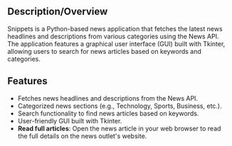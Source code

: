 ## Description/Overview
Snippets is a Python-based news application that fetches the latest news headlines and descriptions from various categories using the News API. The application features a graphical user interface (GUI) built with Tkinter, allowing users to search for news articles based on keywords and categories.

## Features
- Fetches news headlines and descriptions from the News API.
- Categorized news sections (e.g., Technology, Sports, Business, etc.).
- Search functionality to find news articles based on keywords.
- User-friendly GUI built with Tkinter.
- **Read full articles**: Open the news article in your web browser to read the full details on the news outlet's website.
